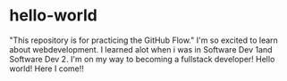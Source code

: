 # hello-world
"This repository is for practicing the GitHub Flow."
I'm so excited to learn about webdevelopment. I learned alot when i was in Software Dev 1and Software Dev 2. I'm on my way to becoming a fullstack developer! Hello world! Here I come!!

